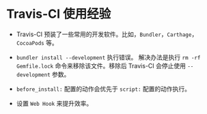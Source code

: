 # Travis-CI 使用经验

* Travis-CI 预装了一些常用的开发软件。比如，`Bundler`，`Carthage`，`CocoaPods` 等。

* `bundler install --development` 执行错误。
    解决办法是执行 `rm -rf Gemfile.lock` 命令来移除该文件。移除后 Travis-CI 会停止使用 `--development` 参数。
    
* `before_install:` 配置的动作会优先于 `script:` 配置的动作执行。

* 设置 `Web Hook` 来提升效率。

